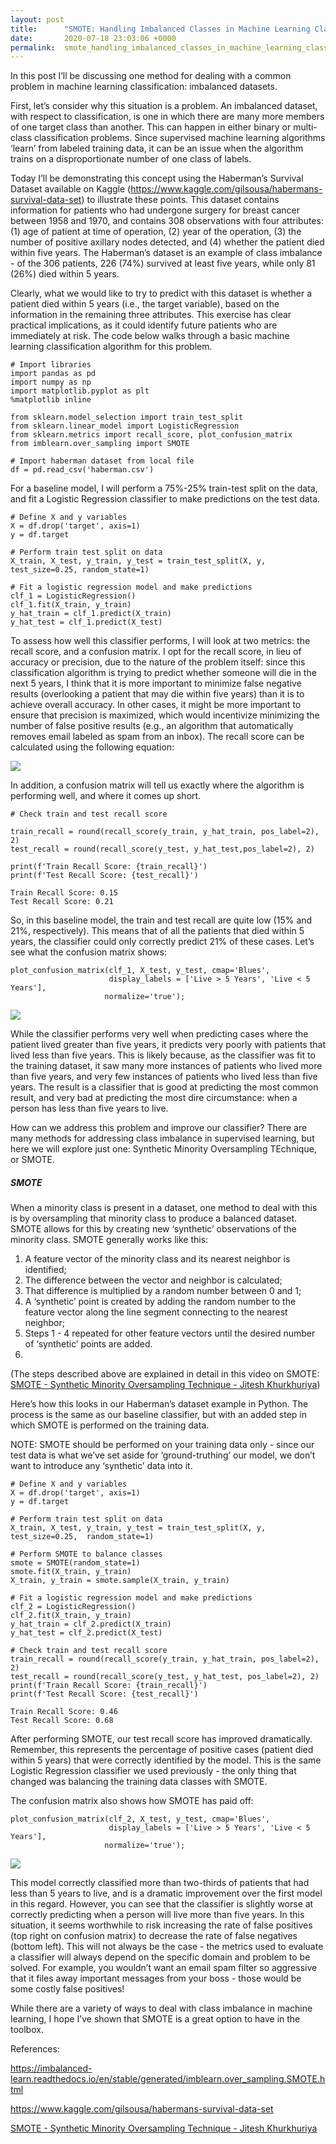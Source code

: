 ```yaml
---
layout: post
title:      "SMOTE: Handling Imbalanced Classes in Machine Learning Classification"
date:       2020-07-18 23:03:06 +0000
permalink:  smote_handling_imbalanced_classes_in_machine_learning_classification
---
```



In this post I’ll be discussing one method for dealing with a common problem in machine learning classification: imbalanced datasets.

First, let’s consider why this situation is a problem. An imbalanced dataset, with respect to classification, is one in which there are many more members of one target class than another. This can happen in either binary or multi-class classification problems. Since supervised machine learning algorithms ‘learn’ from labeled training data, it can be an issue when the algorithm trains on a disproportionate number of one class of labels. 

Today I’ll be demonstrating this concept using the Haberman’s Survival Dataset available on Kaggle (https://www.kaggle.com/gilsousa/habermans-survival-data-set) to illustrate these points. This dataset contains information for patients who had undergone surgery for breast cancer between 1958 and 1970, and contains 308 observations with four attributes: (1) age of patient at time of operation, (2) year of the operation, (3) the number of positive axillary nodes detected, and (4) whether the patient died within five years. The Haberman’s dataset is an example of class imbalance - of the 306 patients, 226 (74%) survived at least five years, while only 81 (26%) died within 5 years.

Clearly, what we would like to try to predict with this dataset is whether a patient died within 5 years (i.e., the target variable), based on the information in the remaining three attributes. This exercise has clear practical implications, as it could identify future patients who are immediately at risk.  The code below walks through a basic machine learning classification algorithm for this problem.

```
# Import libraries
import pandas as pd
import numpy as np
import matplotlib.pyplot as plt
%matplotlib inline

from sklearn.model_selection import train_test_split
from sklearn.linear_model import LogisticRegression
from sklearn.metrics import recall_score, plot_confusion_matrix
from imblearn.over_sampling import SMOTE

# Import haberman dataset from local file
df = pd.read_csv('haberman.csv')
```


For a baseline model, I will perform a 75%-25% train-test split on the data, and fit a Logistic Regression classifier to make predictions on the test data.

```
# Define X and y variables
X = df.drop('target', axis=1)
y = df.target

# Perform train test split on data
X_train, X_test, y_train, y_test = train_test_split(X, y, test_size=0.25, random_state=1)

# Fit a logistic regression model and make predictions
clf_1 = LogisticRegression()
clf_1.fit(X_train, y_train)
y_hat_train = clf_1.predict(X_train)
y_hat_test = clf_1.predict(X_test)
```

To assess how well this classifier performs, I will look at two metrics: the recall score, and a confusion matrix. I opt for the recall score, in lieu of accuracy or precision, due to the nature of the problem itself: since this classification algorithm is trying to predict whether someone will die in the next 5 years, I think that it is more important to minimize false negative results (overlooking a patient that may die within five years) than it is to achieve overall accuracy. In other cases, it might be more important to ensure that precision is maximized, which would incentivize minimizing the number of false positive results (e.g., an algorithm that automatically removes email labeled as spam from an inbox). The recall score can be calculated using the following equation:

![](https://help.relativity.com/9.5/Content/Resources/Images/Recipes/How_to_Calculate_Precision_and_Recall_without_a_Control_Set/SCR_RecallEquation.png)

In addition, a confusion matrix will tell us exactly where the algorithm is performing well, and where it comes up short.

```
# Check train and test recall score

train_recall = round(recall_score(y_train, y_hat_train, pos_label=2), 2)
test_recall = round(recall_score(y_test, y_hat_test,pos_label=2), 2)

print(f'Train Recall Score: {train_recall}')
print(f'Test Recall Score: {test_recall}')
```

```
Train Recall Score: 0.15
Test Recall Score: 0.21
```

So, in this baseline model, the train and test recall are quite low (15% and 21%, respectively). This means that of all the patients that died within 5 years, the classifier could only correctly predict 21% of these cases. Let’s see what the confusion matrix shows:

```
plot_confusion_matrix(clf_1, X_test, y_test, cmap='Blues',
                      display_labels = ['Live > 5 Years', 'Live < 5 Years'],
                     normalize='true');
```

![](https://raw.githubusercontent.com/douglaspsteen/smote/master/cm_1.png?token=AH6UCI6CHA3U3YJZC7IZEIC7CN6X2)

While the classifier performs very well when predicting cases where the patient lived greater than five years, it predicts very poorly with patients that lived less than five years. This is likely because, as the classifier was fit to the training dataset, it saw many more instances of patients who lived more than five years, and very few instances of patients who lived less than five years. The result is a classifier that is good at predicting the most common result, and very bad at predicting the most dire circumstance: when a person has less than five years to live.

How can we address this problem and improve our classifier? There are many methods for addressing class imbalance in supervised learning, but here we will explore just one: Synthetic Minority Oversampling TEchnique, or SMOTE.

##### SMOTE

When a minority class is present in a dataset, one method to deal with this is by oversampling that minority class to produce a balanced dataset. SMOTE allows for this by creating new ‘synthetic’ observations of the minority class. SMOTE generally works like this: 

1) A feature vector of the minority class and its nearest neighbor is identified;
2) The difference between the vector and neighbor is calculated;
3) That difference is multiplied by a random number between 0 and 1;
4) A ‘synthetic’ point is created by adding the random number to the feature vector along the line segment connecting to the nearest neighbor;
5) Steps 1 - 4 repeated for other feature vectors until the desired number of ‘synthetic’ points are added.
6) 
(The steps described above are explained in detail in this video on SMOTE: [SMOTE - Synthetic Minority Oversampling Technique - Jitesh Khurkhuriya](https://www.youtube.com/watch?v=FheTDyCwRdE&t=1s))

Here’s how this looks in our Haberman’s dataset example in Python. The process is the same as our baseline classifier, but with an added step in which SMOTE is performed on the training data. 

NOTE: SMOTE should be performed on your training data only - since our test data is what we’ve set aside for ‘ground-truthing’ our model, we don’t want to introduce any ‘synthetic’ data into it. 

```
# Define X and y variables
X = df.drop('target', axis=1)
y = df.target

# Perform train test split on data
X_train, X_test, y_train, y_test = train_test_split(X, y, test_size=0.25,  random_state=1)

# Perform SMOTE to balance classes
smote = SMOTE(random_state=1)
smote.fit(X_train, y_train)
X_train, y_train = smote.sample(X_train, y_train)

# Fit a logistic regression model and make predictions
clf_2 = LogisticRegression()
clf_2.fit(X_train, y_train)
y_hat_train = clf_2.predict(X_train)
y_hat_test = clf_2.predict(X_test)

# Check train and test recall score
train_recall = round(recall_score(y_train, y_hat_train, pos_label=2), 2)
test_recall = round(recall_score(y_test, y_hat_test, pos_label=2), 2)
print(f'Train Recall Score: {train_recall}')
print(f'Test Recall Score: {test_recall}')
```

```
Train Recall Score: 0.46
Test Recall Score: 0.68
```

After performing SMOTE, our test recall score has improved dramatically. Remember, this represents the percentage of positive cases (patient died within 5 years) that were correctly identified by the model. This is the same Logistic Regression classifier we used previously - the only thing that changed was balancing the training data classes with SMOTE.

The confusion matrix also shows how SMOTE has paid off:

```
plot_confusion_matrix(clf_2, X_test, y_test, cmap='Blues',
                      display_labels = ['Live > 5 Years', 'Live < 5 Years'],
                     normalize='true');
```

![](https://raw.githubusercontent.com/douglaspsteen/smote/master/cm_2.png?token=AH6UCI2FO7KLIGAZ5ODQDE27CN7NO)


This model correctly classified more than two-thirds of patients that had less than 5 years to live, and is a dramatic improvement over the first model in this regard. However, you can see that the classifier is slightly worse at correctly predicting when a person will live more than five years. In this situation, it seems worthwhile to risk increasing the rate of false positives (top right on confusion matrix) to decrease the rate of false negatives (bottom left). This will not always be the case - the metrics used to evaluate a classifier will always depend on the specific domain and problem to be solved. For example, you wouldn’t want an email spam filter so aggressive that it files away important messages from your boss - those would be some costly false positives!

While there are a variety of ways to deal with class imbalance in machine learning, I hope I’ve shown that SMOTE is a great option to have in the toolbox.

References:

https://imbalanced-learn.readthedocs.io/en/stable/generated/imblearn.over_sampling.SMOTE.html

https://www.kaggle.com/gilsousa/habermans-survival-data-set

[SMOTE - Synthetic Minority Oversampling Technique - Jitesh Khurkhuriya](https://www.youtube.com/watch?v=FheTDyCwRdE&t=1s)

